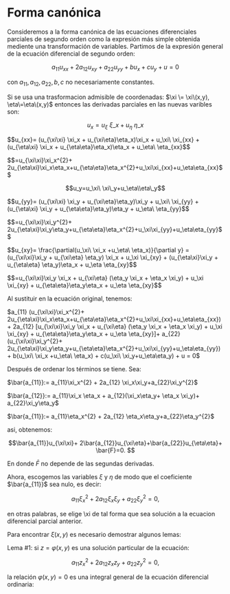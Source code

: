 # Forma canónica
Consideremos a la forma canónica de las ecuaciones diferenciales parciales de segundo orden como la expresión más simple obtenida mediente una transformación de variables.
Partimos de la expresión general de la ecuación diferencial de segundo orden:

$$a_{11} u_{xx} + 2a_{12} u_{xy} + a_{22} u_{yy} + bu_x + cu_y + u = 0$$

con $a_{11}, a_{12}, a_{22}, b, c$ no necesariamente constantes.

Si se usa una trasformacion admisible de coordenadas: $\xi \= \xi\(x,y),  \eta\=\eta\(x,y)$ entonces las derivadas parciales en las nuevas varibles son:

$$u_x=u_\xi\ \xi\_x +u_\eta\ \eta\_x$$

$$u_{xx}= (u_{\xi\\xi\} \xi\_x + u_{\xi\\eta\}\eta\_x)\xi\_x + u_\xi\ \xi\_{xx} + (u_{\eta\\xi\} \xi\_x + u_{\eta\\eta\}\eta\_x)\eta\_x + u_\eta\ \eta\_{xx}$$

$$=u_{\xi\\xi\}\xi\_x^{2}+ 2u_{\eta\\xi\}\xi\_x\eta\_x+u_{\eta\\eta\}\eta\_x^{2}+u_\xi\\xi\_{xx}+u_\eta\\eta\_{xx}$$

$$u_y=u_\xi\ \xi\_y+u_\eta\\eta\_y$$

$$u_{yy}= (u_{\xi\\xi\} \xi\_y + u_{\xi\\eta\}\eta\_y)\xi\_y + u_\xi\ \xi\_{yy} + (u_{\eta\\xi\} \xi\_y + u_{\eta\\eta\}\eta\_y)\eta\_y + u_\eta\ \eta\_{yy}$$

$$=u_{\xi\\xi\}\xi\_y^{2}+ 2u_{\eta\\xi\}\xi\_y\eta\_y+u_{\eta\\eta\}\eta\_x^{2}+u_\xi\\xi\_{yy}+u_\eta\\eta\_{yy}$$

$$u_{xy}= \frac{\partial(u_\xi\ \xi\_x +u_\eta\ \eta\_x)}{\partial y} = (u_{\xi\\xi\}\xi\_y + u_{\xi\\eta} \eta_y) \xi_x + u_\xi \xi_{xy} + (u_{\eta\xi}\xi_y + u_{\eta\eta} \eta_y)\eta_x + u_\eta \eta_{xy}$$

$$=u_{\xi\\xi\}\xi\_y \xi_x + u_{\xi\\eta} (\eta_y \xi_x + \eta_x \xi_y) + u_\xi \xi_{xy} + u_{\eta\eta}\eta_y\eta_x + u_\eta \eta_{xy}$$

Al sustituir en la ecuación original, tenemos:

$a_{11} (u_{\xi\\xi\}\xi\_x^{2}+ 2u_{\eta\\xi\}\xi\_x\eta\_x+u_{\eta\\eta\}\eta\_x^{2}+u_\xi\\xi\_{xx}+u_\eta\\eta\_{xx}) + 2a_{12} \[u_{\xi\\xi\}\xi\_y \xi_x + u_{\xi\\eta} (\eta_y \xi_x + \eta_x \xi_y) + u_\xi \xi_{xy} + u_{\eta\eta}\eta_y\eta_x + u_\eta \eta_{xy}\]+ a_{22} (u_{\xi\\xi\}\xi\_y^{2}+ 2u_{\eta\\xi\}\xi\_y\eta\_y+u_{\eta\\eta\}\eta\_x^{2}+u_\xi\\xi\_{yy}+u_\eta\\eta\_{yy}) + b(u_\xi\ \xi\_x +u_\eta\ \eta\_x) + c(u_\xi\ \xi\_y+u_\eta\\eta\_y) + u = 0$

Después de ordenar los términos se tiene. Sea:

$\bar{a_{11}}:= a_{11}\xi_x^{2} + 2a_{12} \xi_x\xi_y+a_{22}\xi_y^{2}$

$\bar{a_{12}}:= a_{11}\xi_x \eta_x + a_{12}(\xi_x\eta_y+ \eta_x \xi_y)+ a_{22}\xi_y\eta_y$

$\bar{a_{11}}:= a_{11}\eta_x^{2} + 2a_{12} \eta_x\eta_y+a_{22}\eta_y^{2}$

asi, obtenemos:

$$\bar{a_{11}}u_{\xi\xi}+ 2\bar{a_{12}}u_{\xi\eta}+\bar{a_{22}}u_{\eta\eta}+ \bar{F}=0. $$

En donde $\bar{F}$ no depende de las segundas derivadas.

Ahora, escogemos las variables $\xi$ y $\eta$ de modo que el coeficiente $\bar{a_{11}}$ sea nulo, es decir:

$$a_{11}\xi_x^{2} + 2a_{12} \xi_x\xi_y+a_{22}\xi_y^{2} = 0,$$

en otras palabras, se elige \xi de tal forma que sea solución a la ecuacion diferencial parcial anterior.

Para encontrar $\xi(x,y)$ es necesario demostrar algunos lemas: 

Lema #1: si $z=\varphi(x,y)$ es una solución particular de la ecuación: 

$$a_{11}z_x^{2} + 2a_{12} z_x z_y+a_{22}z_y^{2} = 0,$$

la relación $\varphi(x,y)=0$ es una integral general de la ecuación diferencial ordinaria:

